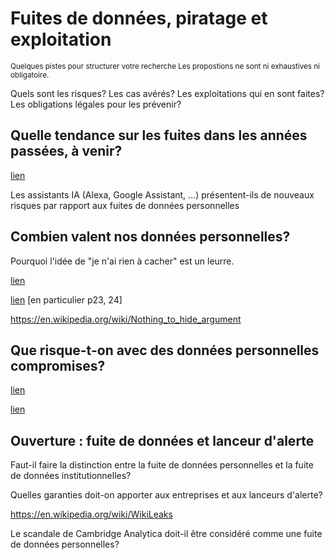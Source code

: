 # Fuites de données, piratage et exploitation

<small>Quelques pistes pour structurer votre recherche
Les propostions ne sont ni exhaustives ni obligatoire.
</small>

Quels sont les risques? Les cas avérés? Les exploitations qui en sont faites? Les obligations légales pour les prévenir?


## Quelle tendance sur les fuites dans les années passées, à venir?

[lien](https://hbr.org/2024/02/why-data-breaches-spiked-in-2023)

Les assistants IA (Alexa, Google Assistant, ...) présentent-ils de nouveaux risques par rapport aux fuites de données personnelles


## Combien valent nos données personnelles?

Pourquoi l'idée de "je n'ai rien à cacher" est un leurre.

[lien](https://ici.radio-canada.ca/nouvelle/1325939/questions-reponses-jean-philippe-decarie-mathieu-fuite-vol-de-donnees-desjardins-capitalone-vente-valeur-darkweb)

[lien](https://www.cnil.fr/sites/cnil/files/atoms/files/cnil_cahier_ip8.pdf)
[en particulier p23, 24]

https://en.wikipedia.org/wiki/Nothing_to_hide_argument


## Que risque-t-on avec des données personnelles compromises?

[lien](https://www.bitdefender.com/cyberpedia/how-your-personal-info-is-exploited/?srsltid=AfmBOorT-ZfBD-tuz3jYADgF7cRYlzrtCwcEAnz8xXlGiEreS1LLgY2B%2F)

[lien](https://dpcld.defense.gov/Portals/49/Documents/Media/Protecting%20Your%20Personal%20Information%20from%20Exploitation.pdf)


## Ouverture : fuite de données et lanceur d'alerte

Faut-il faire la distinction entre la fuite de données personnelles et la fuite de données institutionnelles?

Quelles garanties doit-on apporter aux entreprises et aux lanceurs d'alerte?

https://en.wikipedia.org/wiki/WikiLeaks


Le scandale de Cambridge Analytica doit-il être considéré comme une fuite de données personnelles?




